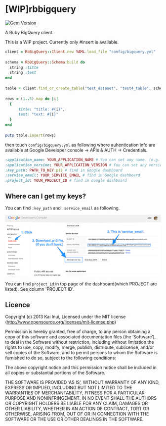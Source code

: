 [WIP]rbbigquery
===

[![Gem Version](https://badge.fury.io/rb/rbbigquery.svg)](http://badge.fury.io/rb/rbbigquery)

A Ruby BigQuery client.

This is a WIP project.
Currently only #insert is available.

```ruby
client = RbBigQuery::Client.new YAML.load_file "config/bigquery.yml"

schema = RbBigQuery::Schema.build do
  string :title
  string :text
end

table = client.find_or_create_table("test_dataset", "test4_table", schema)

rows = (1..5).map do |i|
  {
      title: "title: #{i}",
      text: "text: #{i}"
  }
end

puts table.insert(rows)
```

then touch `config/bigquery.yml` as following where auhentication info are available at Google Developer console -> APIs & AUTH -> Credentials.
```ruby
:application_name: YOUR_APPLICATION_NAME # You can set any name. (e.g. 'myapplication')
:application_version: YOUR_APPLICATION_VERSION # You can set any version. (e.g. '0.1')
:key_path: PATH_TO_KEY.p12 # find in Google dashboard
:service_email: YOUR_SERVICE_EMAIL # find in Google dashboard
:project_id: YOUR_PROJECT_ID # find in Google dashboard
```

Where can I get my keys?
---

You can find `:key_path` and `:service_email` as following.

![](https://raw.githubusercontent.com/kaiinui/rbbigquery/master/rbbigquery-apidesc.png)

You can find `project_id` in top page of the dashboard(which PROJECT are listed). See column 'PROJECT ID'.

Licence
---

Copyright (c) 2013 Kai Inui, Licensed under the MIT license (http://www.opensource.org/licenses/mit-license.php)

Permission is hereby granted, free of charge, to any person obtaining a copy of this software and associated documentation files (the ‘Software’), to deal in the Software without restriction, including without limitation the rights to use, copy, modify, merge, publish, distribute, sublicense, and/or sell copies of the Software, and to permit persons to whom the Software is furnished to do so, subject to the following conditions:

The above copyright notice and this permission notice shall be included in all copies or substantial portions of the Software.

THE SOFTWARE IS PROVIDED ‘AS IS’, WITHOUT WARRANTY OF ANY KIND, EXPRESS OR IMPLIED, INCLUDING BUT NOT LIMITED TO THE WARRANTIES OF MERCHANTABILITY, FITNESS FOR A PARTICULAR PURPOSE AND NONINFRINGEMENT. IN NO EVENT SHALL THE AUTHORS OR COPYRIGHT HOLDERS BE LIABLE FOR ANY CLAIM, DAMAGES OR OTHER LIABILITY, WHETHER IN AN ACTION OF CONTRACT, TORT OR OTHERWISE, ARISING FROM, OUT OF OR IN CONNECTION WITH THE SOFTWARE OR THE USE OR OTHER DEALINGS IN THE SOFTWARE.
